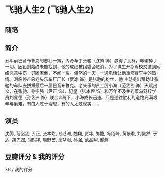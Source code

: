 # 飞驰人生2 (飞驰人生2)

## 随笔

## 简介

五年前巴音布鲁克的悲壮一搏，传奇车手张驰（沈腾 饰）赢得了比赛，却输掉了一切。因铅封始终未能找到，他的成绩被组委会取消，为了谋生开办驾校又遭到网络恶意中伤，穷困潦倒，不闻一名。偶然的一天，一通电话让他重燃赛车手的热情。濒临停产的老头乐车厂厂长（贾冰 饰）是张驰的粉丝，他 主动提出赞助让张驰的车队去拼搏最后一届巴音布鲁克。老头乐的员工厉小海（范丞丞 饰）天赋出众，在张驰、孙宇强（尹正 饰）、记星（张本煜 饰）和万年不及格的菜鸟驾校学员刘显德（孙艺洲 饰）联合训练下，小海成长迅速。只是通往胜利的道路充满艰辛与磨难，有的人过于理想，有的人太过现实……

## 演员

沈腾, 范丞丞, 尹正, 张本煜, 孙艺洲, 魏翔, 贾冰, 郑恺, 冯绍峰, 黄景瑜, 刘昊然, 于适, 胡先煦, 阎鹤祥, 周野芒, 高华阳, 孙强, 范高翔, 郝瀚

## 豆瓣评分 & 我的评分

7.6 / 我的评分
